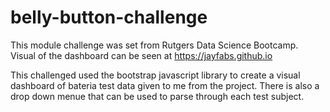 # belly-button-challenge
 
This module challenge was set from Rutgers Data Science Bootcamp.
Visual of the dashboard can be seen at https://jayfabs.github.io

This challenged used the bootstrap javascript library to create a visual dashboard of bateria test data given to me from the project. There is also a drop down menue that can be used to parse through each test subject. 

